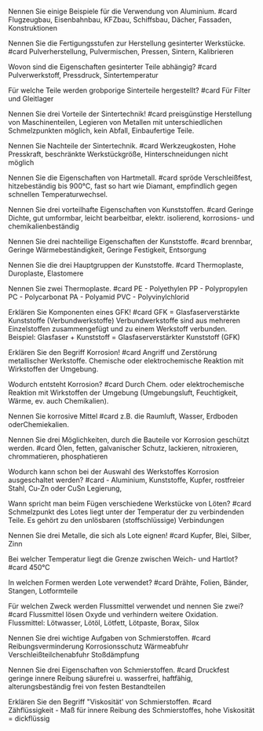 Nennen Sie einige Beispiele für die Verwendung von Aluminium. #card 
Flugzeugbau,
Eisenbahnbau,
KFZbau,
Schiffsbau,
Dächer,
Fassaden,
Konstruktionen

Nennen Sie die Fertigungsstufen zur Herstellung gesinterter Werkstücke. #card 
Pulverherstellung,
Pulvermischen,
Pressen,
Sintern,
Kalibrieren

Wovon sind die Eigenschaften gesinterter Teile abhängig? #card 
Pulverwerkstoff,
Pressdruck,
Sintertemperatur

Für welche Teile werden grobporige Sinterteile hergestellt? #card 
Für Filter und
Gleitlager

Nennen Sie drei Vorteile der Sintertechnik! #card 
preisgünstige Herstellung von Maschinenteilen,
Legieren von Metallen mit unterschiedlichen Schmelzpunkten möglich,
kein Abfall,
Einbaufertige Teile.

Nennen Sie Nachteile der Sintertechnik. #card 
Werkzeugkosten,
Hohe Presskraft,
beschränkte Werkstückgröße,
Hinterschneidungen nicht möglich

Nennen Sie die Eigenschaften von Hartmetall. #card 
spröde
Verschleißfest,
hitzebeständig bis 900°C,
fast so hart wie Diamant,
empfindlich gegen schnellen Temperaturwechsel.

Nennen Sie drei vorteilhafte Eigenschaften von Kunststoffen. #card 
Geringe Dichte,
gut umformbar,
leicht bearbeitbar,
elektr. isolierend,
korrosions- und chemikalienbeständig

Nennen Sie drei nachteilige Eigenschaften der Kunststoffe. #card 
brennbar,
Geringe Wärmebeständigkeit,
Geringe Festigkeit,
Entsorgung

Nennen Sie die drei Hauptgruppen der Kunststoffe. #card 
Thermoplaste,
Duroplaste,
Elastomere

Nennen Sie zwei Thermoplaste. #card 
PE - Polyethylen 
PP - Polypropylen
PC - Polycarbonat
PA - Polyamid
PVC - Polyvinylchlorid

Erklären Sie Komponenten eines GFK! #card
GFK = Glasfaserverstärkte Kunststoffe (Verbundwerkstoffe) Verbundwerkstoffe sind aus mehreren Einzelstoffen zusammengefügt und zu einem Werkstoff verbunden.
Beispiel:
 Glasfaser + Kunststoff = Glasfaserverstärkter Kunststoff (GFK)

Erklären Sie den Begriff Korrosion! #card
Angriff und Zerstörung metallischer Werkstoffe.
Chemische oder elektrochemische Reaktion mit Wirkstoffen der Umgebung.

Wodurch entsteht Korrosion? #card
Durch Chem. oder elektrochemische Reaktion mit Wirkstoffen der Umgebung (Umgebungsluft, Feuchtigkeit, Wärme, ev. auch Chemikalien).

Nennen Sie korrosive Mittel #card
z.B. die Raumluft, Wasser, Erdboden oderChemiekalien.

Nennen Sie drei Möglichkeiten, durch die Bauteile vor Korrosion geschützt werden. #card
Ölen,
fetten,
galvanischer Schutz,
lackieren,
nitroxieren,
chrommatieren,
phosphatieren

Wodurch kann schon bei der Auswahl des Werkstoffes Korrosion ausgeschaltet werden? #card - Aluminium,
Kunststoffe,
Kupfer,
rostfreier Stahl,
Cu-Zn oder CuSn Legierung,

Wann spricht man beim Fügen verschiedene Werkstücke von Löten? #card 
Schmelzpunkt des Lotes liegt unter der Temperatur der zu verbindenden Teile. Es gehört zu den unlösbaren (stoffschlüssige) Verbindungen

Nennen Sie drei Metalle, die sich als Lote eignen! #card 
Kupfer,
Blei,
Silber,
Zinn

Bei welcher Temperatur liegt die Grenze zwischen Weich- und Hartlot? #card
450°C

In welchen Formen werden Lote verwendet? #card 
Drähte,
Folien,
Bänder,
Stangen,
Lotformteile

Für welchen Zweck werden Flussmittel verwendet und nennen Sie zwei? #card 
Flussmittel lösen Oxyde und verhindern weitere Oxidation.
Flussmittel: Lötwasser, Lötöl, Lötfett, Lötpaste, Borax, Silox

Nennen Sie drei wichtige Aufgaben von Schmierstoffen. #card 
Reibungsverminderung
Korrosionsschutz
Wärmeabfuhr
Verschleißteilchenabfuhr
Stoßdämpfung

Nennen Sie drei Eigenschaften von Schmierstoffen. #card
Druckfest
geringe innere Reibung
säurefrei u. wasserfrei,
haftfähig, alterungsbeständig
frei von festen Bestandteilen

Erklären Sie den Begriff "Viskosität' von Schmierstoffen. #card
Zähflüssigkeit - Maß für innere Reibung des Schmierstoffes, hohe Viskosität = dickflüssig
